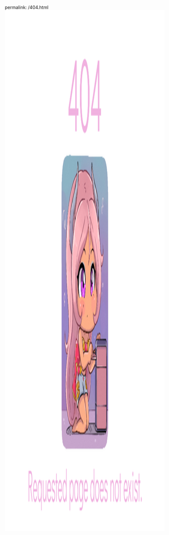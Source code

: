 permalink: /404.html
<img src="moose404.png" alt="404 error. Page not found" width="3006" height="1637" />
